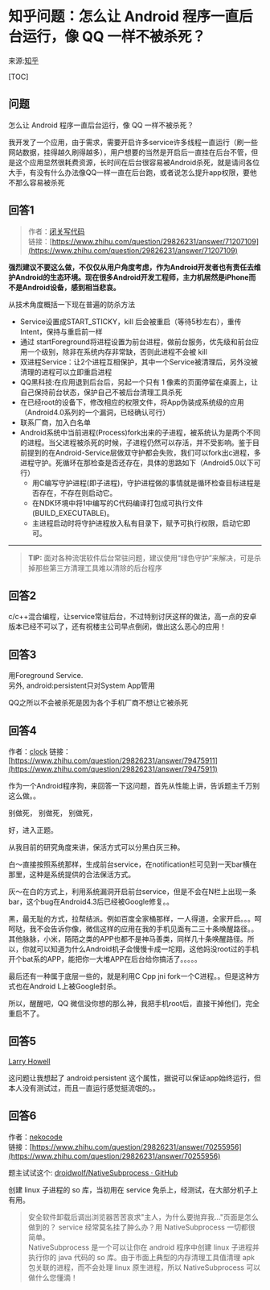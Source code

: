 # 知乎问题：怎么让 Android 程序一直后台运行，像 QQ 一样不被杀死？

来源:[知乎](https://www.zhihu.com/question/29826231)

[TOC]

## 问题
怎么让 Android 程序一直后台运行，像 QQ 一样不被杀死？

我开发了一个应用，由于需求，需要开启许多service许多线程一直运行（刷一些网站数据，挂得越久刷得越多），用户想要的当然是开启后一直挂在后台不管，但是这个应用显然很耗费资源，长时间在后台很容易被Android杀死，就是请问各位大手，有没有什么办法像QQ一样一直在后台跑，或者说怎么提升app权限，要他不那么容易被杀死

## 回答1

> 作者：[闭关写代码](https://www.zhihu.com/people/wenmingvs)<br/>
> 链接：[https://www.zhihu.com/question/29826231/answer/71207109](https://www.zhihu.com/question/29826231/answer/71207109)

**强烈建议不要这么做，不仅仅从用户角度考虑，作为Android开发者也有责任去维护Android的生态环境。现在很多Android开发工程师，主力机居然是iPhone而不是Android设备，感到相当悲哀。**

从技术角度概括一下现在普遍的防杀方法

* Service设置成START_STICKY，kill 后会被重启（等待5秒左右），重传Intent，保持与重启前一样
* ​通过 startForeground将进程设置为前台进程，做前台服务，优先级和前台应用一个级别​，除非在系统内存非常缺，否则此进程不会被 kill
* 双进程Service：让2个进程互相保护，其中一个Service被清理后，另外没被清理的进程可以立即重启进程
* QQ黑科技:在应用退到后台后，另起一个只有 1 像素的页面停留在桌面上，让自己保持前台状态，保护自己不被后台清理工具杀死
* 在已经root的设备下，修改相应的权限文件，将App伪装成系统级的应用（Android4.0系列的一个漏洞，已经确认可行）
*  联系厂商，加入白名单
* Android系统中当前进程(Process)fork出来的子进程，被系统认为是两个不同的进程。当父进程被杀死的时候，子进程仍然可以存活，并不受影响。鉴于目前提到的在Android-Service层做双守护都会失败，我们可以fork出c进程，多进程守护。死循环在那检查是否还存在，具体的思路如下（Android5.0以下可行）
   * 用C编写守护进程(即子进程)，守护进程做的事情就是循环检查目标进程是否存在，不存在则启动它。
   * 在NDK环境中将1中编写的C代码编译打包成可执行文件(BUILD_EXECUTABLE)。
   * 主进程启动时将守护进程放入私有目录下，赋予可执行权限，启动它即可。

------------------------------------------------------

> **TIP:** 面对各种流氓软件后台常驻问题，建议使用“绿色守护”来解决，可是杀掉那些第三方清理工具难以清除的后台程序

##  回答2

c/c++混合编程，让service常驻后台，不过特别讨厌这样的做法，高一点的安卓版本已经不可以了，还有祝楼主公司早点倒闭，做出这么恶心的应用！

## 回答3

用Foreground Service.<br/>
另外, android:persistent只对System App管用

QQ之所以不会被杀死是因为各个手机厂商不想让它被杀死

## 回答4

作者：[clock](https://www.zhihu.com/people/d_clock)
链接：[https://www.zhihu.com/question/29826231/answer/79475911](https://www.zhihu.com/question/29826231/answer/79475911)

作为一个Android程序狗，来回答一下这问题，首先从性能上讲，告诉题主千万别这么做。。

别做死，
别做死，
别做死，


好，进入正题。

从我目前的研究角度来讲，保活方式可以分黑白灰三种。

白～直接按照系统那样，生成前台service，在notification栏可见到一天bar横在那里，这种是系统提供的合法保活方式。

灰～在白的方式上，利用系统漏洞开启前台service，但是不会在N栏上出现一条bar，这个bug在Android4.3后已经被Google修复。。

黑，最无耻的方式，拉帮结派。例如百度全家桶那样，一人得道，全家开启。。。呵呵哒，我不会告诉你像，微信这样的应用在我的手机见面有二三十条唤醒路径。。其他脉脉，小米，陌陌之类的APP也都不是神马善类，同样几十条唤醒路径。所以，你就可以知道为什么Android机子会慢慢卡成一坨翔，这他妈没root过的手机开个bat系的APP，能把你一大堆APP在后台给你搞活了。。。。。

最后还有一种属于底层一些的，就是利用C Cpp jni fork一个C进程。。但是这种方式也在Android L上被Google封杀。

所以，醒醒吧，QQ 微信没你想的那么神，我把手机root后，直接干掉他们，完全重启不了。

## 回答5

[Larry Howell](https://www.zhihu.com/people/liang-hao-66)

这问题让我想起了 android:persistent 这个属性，据说可以保证app始终运行，但本人没有测试过，而且一直运行感觉挺流氓的。。

## 回答6
作者：[nekocode](https://www.zhihu.com/people/nekocode)<br/>
链接：[https://www.zhihu.com/question/29826231/answer/70255956](https://www.zhihu.com/question/29826231/answer/70255956)

题主试试这个: [droidwolf/NativeSubprocess · GitHub](https://link.zhihu.com/?target=https%3A//github.com/droidwolf/NativeSubprocess)

创建 linux 子进程的 so 库，当初用在 service 免杀上，经测试，在大部分机子上有用。

> 安全软件卸载后调出浏览器苦苦哀求"主人，为什么要抛弃我..."页面是怎么做到的？ service 经常莫名挂了肿么办？用 NativeSubprocess 一切都很简单。<br/>
> NativeSubprocess 是一个可以让你在 android 程序中创建 linux 子进程并执行你的 java 代码的 so 库。由于市面上典型的内存清理工具值清理 apk 包关联的进程，而不会处理 linux 原生进程，所以 NativeSubprocess 可以做什么您懂滴！


